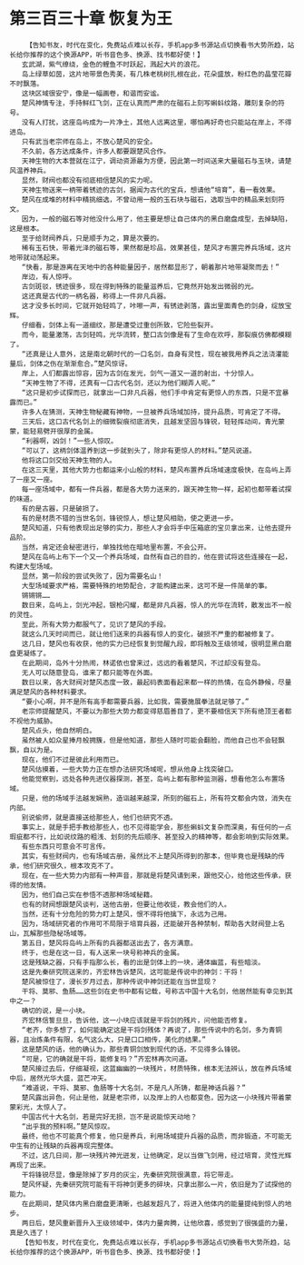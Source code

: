 # 第三百三十章 恢复为王
        【告知书友，时代在变化，免费站点难以长存，手机app多书源站点切换看书大势所趋，站长给你推荐的这个换源APP，听书音色多、换源、找书都好使！】
       玄武湖，紫气缭绕，金色的鲤鱼不时跃起，溅起大片的浪花。
       岛上绿草如茵，这片地带景色秀美，有几株老桃树扎根在此，花朵盛放，粉红色的晶莹花瓣不时飘落。
       这块区域很安宁，像是一幅画卷，和谐而安谧。
       楚风神情专注，手持鲜红飞剑，正在认真而严肃的在磁石上刻写蝌蚪纹路，雕刻复杂的符号。
       没有人打扰，这座岛屿成为一片净土，其他人远离这里，哪怕再好奇也只能站在岸上，不得进岛。
       只有武当老宗师在岛上，不放心楚风的安全。
       不久前，各方达成条件，许多人都要跟楚风合作。
       天神生物的大本营就在江宁，调动资源最为方便，因此第一时间送来大量磁石与玉块，请楚风温养神兵。
       显然，财阀也都没有彻底相信楚风的实力呢。
       天神生物送来一柄带着锈迹的古剑，据闻为古代的宝兵，想请他“培育”，看一看效果。
       楚风在成堆的材料中精挑细选，不曾动用一般的玉石块与磁石，选取当中的精品来划刻符文。
       因为，一般的磁石等对他没什么用了，他主要是想让自己体内的黑白磨盘成型，去掉缺陷，这是根本。
       至于给财阀养兵，只是顺手为之，算是次要的。
       稀有玉石快，带着光泽的磁石等，果然都是珍品，效果甚佳，楚风才布置完养兵场域，这片地带就动荡起来。
       “快看，那是游离在天地中的各种能量因子，居然都显形了，朝着那片地带凝聚而去！”
       岸边，有人惊呼。
       古剑斑驳，锈迹很多，现在得到特殊的能量滋养后，它竟然开始发出微弱的光。
       这还真是古代的一柄名器，称得上一件非凡兵器。
       这才没多长时间，它就开始轻鸣了，咔嚓一声，有锈迹剥落，露出里面青色的剑身，绽放宝辉。
       仔细看，剑体上有一道细纹，那是遭受过重创所致，它险些裂开。
       而今，能量激荡，古剑轻鸣，光华流转，整口古剑像是有了生命在欢呼，那裂痕仿佛都模糊了。
       “还真是让人意外，这是南北朝时代的一口名剑，自身有灵性，现在被我用养兵之法浇灌能量后，剑体之伤在渐渐愈合。”楚风惊讶。
       岸上，人们都露出惊容，因为古剑在发光，剑气一道又一道的射出，十分惊人。
       “天神生物了不得，还真有一口古代名剑，还以为他们糊弄人呢。”
       “这只是初步试探而已，就拿出一口非凡兵器，他们手中肯定有更惊人的东西，只是不宜暴露而已。”
       许多人在猜测，天神生物秘藏有神物，一旦被养兵场域加持，提升品质，可肯定了不得。
       三天后，这口古代名剑上的细微裂痕彻底消失，且越发坚固与锋锐，轻轻挥动间，青光蒙蒙，能轻易劈开很厚的金属。
       “利器啊，凶剑！”一些人惊叹。
       “可以了，这柄剑体温养到这一步就到头了，除非有更惊人的材料。”楚风说道。
       他将这口剑交给天神生物的人。
       在这三天里，其他大势力也都运来小山般的材料，楚风布置养兵场域速度极快，在岛屿上弄了一座又一座。
       每一座场域中，都有一件兵器，都是各大势力送来的，跟天神生物一样，起初也都带着试探的味道。
       有的是古器，只是破损了。
       有的是材质不错的当世名剑，锋锐惊人，想让楚风相助，使之更进一步。
       楚风知道，只有他表现出足够的实力，那些人才会将手中压箱底的宝贝拿出来，让他去提升品阶。
       当然，肯定还会秘密进行，单独找他在暗地里布置，不会公开。
       楚风在岛屿上布下一个又一个养兵场域，自然有自己的目的，他在尝试将这些连接在一起，构建大型场域。
       显然，第一阶段的尝试失败了，因为需要名山！
       大型场域要求严格，需要特殊的地势配合，才能构建出来，这可不是一件简单的事。
       锵锵锵……
       数日来，岛屿上，剑光冲起，银枪闪耀，都是非凡兵器，惊人的光华在流转，散发出不一般的灵性。
       至此，所有大势力都服气了，见识了楚风的手段。
       就这么几天时间而已，就让他们送来的兵器有惊人的变化，破损不严重的都被修复了。
       这几日，楚风也有收获，他的实力已经恢复到觉醒九段，即将触及王级领域，很明显黑白磨盘更凝练了。
       在此期间，岛外十分热闹，林诺依也曾来过，远远的看着楚风，不过却没有登岛。
       无人可以随意登岛，谁来了都只能等在外面。
       数日以来，各大财阀对楚风态度一致，最起码表面看起来都一样的热情，在岛外静候，尽量满足楚风的各种材料要求。
       “要小心啊，并不是所有高手都需要兵器，比如我，需要施展拳法就足够了。”
       老宗师提醒楚风，不要以为那些大势力都变得慈眉善目了，更不要相信天下所有绝顶王者都不视他为威胁。
       楚风点头，他自然明白。
       虽然被人如众星捧月般拥簇，但是他知道，那些人随时可能会翻脸，而他自己也不会轻飘飘，自以为是。
       现在，他们不过是彼此利用而已。
       楚风估摸着，一些大势力正在想办法研究场域呢，想从他身上找突破口。
       他能觉察到，远处各种先进仪器探测，甚至，岛屿上都有那种监测器，想看他怎么布置场域。
       只是，他的场域手法越发娴熟，造诣越来越深，所刻的磁石上，所有符文都会内敛，消失在内部。
       别说偷师，就是直接送给那些人，他们也研究不透。
       事实上，就是手把手教给那些人，也不见得能学会，那些蝌蚪文复杂而深奥，有任何的一点瑕疵都不行，比如说纹路的粗浅、划刻的先后顺序、甚至投入的精神等，都会影响到实际效果。
       有些东西只可意会不可言传。
       其实，有些财阀内，也有场域古册，虽然比不上楚风所得到的那本，但毕竟也是残缺的传承，他们研究很久，根本攻克不了。
       现在，在一些大势力内部有一种声音，那就是将楚风请到来，跟他交心，给他这些传承，获得的他友情。
       因为，他们自己实在参悟不透那种场域秘籍。
       也有的财阀想跟楚风谈判，送他古册，但要让他收徒，教会他们的人。
       当然，还有十分危险的势力盯上楚风，恨不得将他擒下，永远为己用。
       因为，场域研究者的作用可不局限于培育兵器，还能破开各种禁制，帮助各大财阀登上名山，瓦解那些隐秘场域等。
       第五日，楚风将岛屿上所有的兵器都送出去了，各方满意。
       终于，也是在这一日，有人送来一块号称神兵的金属。
       这是残缺之器，只有手指那么长，看的出是剑体上的一块，通体幽蓝，有些暗淡。
       这是先秦研究院送来的，齐宏林告诉楚风，这可能是传说中的神剑：干将！
       楚风被惊住了，漫长岁月过去，那种传说中神剑还能在当世显现？
       干将、莫邪、鱼肠……这些剑在史书中都有记载，号称古中国十大名剑，他居然能有幸见到其中之一？
       确切的说，是一小块。
       齐宏林信誓旦旦，告诉他，这一小块应该就是干将剑的残片，问他能否修复。
       “老齐，你多想了，如何能确定这是干将剑残体？再说了，那些传说中的名剑，多为青铜器，且冶炼条件有限，名气这么大，只是口口相传，美化的结果。”
       这是楚风的话，他的确认为，那些青铜剑放到现代的话，不见得多么锋锐。
       “可是，它的确就是干将，能修复吗？”齐宏林再次问道。
       楚风接过去后，仔细凝视，这蓝幽幽的一块残片，材质特殊，根本无法辨认，放在养兵场域中后，居然光华大盛，蓝芒冲天。
       “难道说，干将、莫邪、鱼肠等十大名剑，不是凡人所铸，都是神话兵器？”
       楚风露出异色，何止是他，就是老宗师，以及岸上的人也都变色，因为这一小块残片带着蒙蒙彩光，太惊人了。
       中国古代十大名剑，若是完好无损，岂不是说能惊天动地？
       “出乎我的预料啊。”楚风惊叹。
       最终，他也不可能真个修复，他只是养兵，利用场域提升兵器的品质，而非锻造，不可能无中生有的让残缺的兵器再现完整体。
       不过，这几日间，那一块残片神光迸发，让他确定，足以当做飞剑用，经过培育，灵性光辉再现了出来。
       干将锋锐尽显，像是除掉了岁月的灰尘，先秦研究院很满意，将它带走。
       楚风怀疑，先秦研究院可能有干将神剑更多的碎块，只拿出那么一片，依旧是为了试探他的能力。
       在此期间，楚风体内黑白磨盘更清晰，也越发超凡了，将进入他体内的能量提纯到惊人的地步。
       两日后，楚风重新晋升入王级领域中，体内力量奔腾，让他欣喜，感觉到了很强盛的力量，真是久违了！
       【告知书友，时代在变化，免费站点难以长存，手机app多书源站点切换看书大势所趋，站长给你推荐的这个换源APP，听书音色多、换源、找书都好使！】